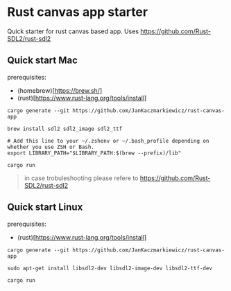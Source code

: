 # Rust canvas app starter

Quick starter for rust canvas based app. Uses https://github.com/Rust-SDL2/rust-sdl2

## Quick start Mac

prerequisites: 
* (homebrew)[https://brew.sh/]
* (rust)[https://www.rust-lang.org/tools/install]

```
cargo generate --git https://github.com/JanKaczmarkiewicz/rust-canvas-app

brew install sdl2 sdl2_image sdl2_ttf

# Add this line to your ~/.zshenv or ~/.bash_profile depending on whether you use ZSH or Bash.
export LIBRARY_PATH="$LIBRARY_PATH:$(brew --prefix)/lib"

cargo run
```

> in case trobuleshooting please refere to https://github.com/Rust-SDL2/rust-sdl2

## Quick start Linux

prerequisites: 
* (rust)[https://www.rust-lang.org/tools/install]

```
cargo generate --git https://github.com/JanKaczmarkiewicz/rust-canvas-app

sudo apt-get install libsdl2-dev libsdl2-image-dev libsdl2-ttf-dev

cargo run
```